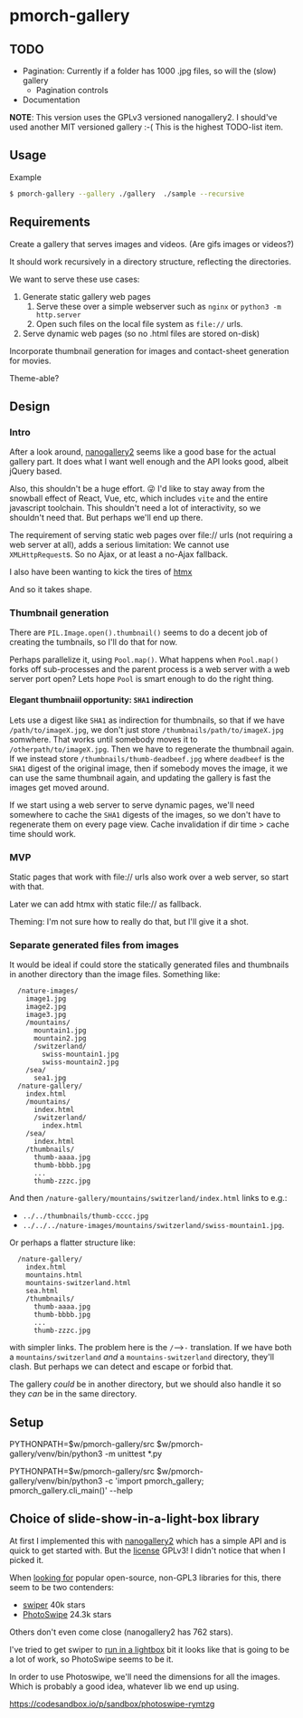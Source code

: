 # pmorch-gallery

## TODO

* Pagination: Currently if a folder has 1000 .jpg files, so will the (slow)
  gallery
  * Pagination controls
* Documentation

**NOTE**: This version uses the GPLv3 versioned nanogallery2. I should've used
another MIT versioned gallery :-( This is the highest TODO-list item.

## Usage

Example

```bash
$ pmorch-gallery --gallery ./gallery  ./sample --recursive
```

## Requirements

Create a gallery that serves images and videos. (Are gifs images or videos?)

It should work recursively in a directory structure, reflecting the directories.

We want to serve these use cases:

1. Generate static gallery web pages
   1. Serve these over a simple webserver such as `nginx` or `python3 -m
      http.server`
   2. Open such files on the local file system as `file://` urls.
2. Serve dynamic web pages (so no .html files are stored on-disk)

Incorporate thumbnail generation for images and contact-sheet generation for
movies.

Theme-able?

## Design

### Intro

After a look around,
[nanogallery2](https://github.com/nanostudio-org/nanogallery2) seems like a good
base for the actual gallery part. It does what I want well enough and the API
looks good, albeit jQuery based.

Also, this shouldn't be a huge effort. 😜 I'd like to stay away from the
snowball effect of React, Vue, etc, which includes `vite` and the entire
javascript toolchain. This shouldn't need a lot of interactivity, so we
shouldn't need that. But perhaps we'll end up there.

The requirement of serving static web pages over file:// urls (not requiring a
web server at all), adds a serious limitation: We cannot use `XMLHttpRequest`s.
So no Ajax, or at least a no-Ajax fallback.

I also have been wanting to kick the tires of [htmx](https://htmx.org/)

And so it takes shape.

### Thumbnail generation

There are `PIL.Image.open().thumbnail()` seems to do a decent job of creating
the tumbnails, so I'll do that for now.

Perhaps parallelize it, using `Pool.map()`. What happens when `Pool.map()` forks
off sub-processes and the parent process is a web server with a web server port
open? Lets hope `Pool` is smart enough to do the right thing.

#### Elegant thumbnaiil opportunity: `SHA1` indirection

Lets use a digest like `SHA1` as indirection for thumbnails, so that if we have
`/path/to/imageX.jpg`, we don't just store `/thumbnails/path/to/imageX.jpg`
somwhere. That works until somebody moves it to `/otherpath/to/imageX.jpg`. Then
we have to regenerate the thumbnail again. If we instead store
`/thumbnails/thumb-deadbeef.jpg` where `deadbeef` is the `SHA1` digest of the
original image, then if somebody moves the image, it we can use the same
thumbnail again, and updating the gallery is fast the images get moved around.

If we start using a web server to serve dynamic pages, we'll need somewhere to
cache the `SHA1` digests of the images, so we don't have to regenerate them on
every page view. Cache invalidation if dir time > cache time should work.

### MVP

Static pages that work with file:// urls also work over a web server, so start
with that.

Later we can add htmx with static file:// as fallback.

Theming: I'm not sure how to really do that, but I'll give it a shot.

### Separate generated files from images

It would be ideal if could store the statically generated files and thumbnails
in another directory than the image files. Something like:

```
  /nature-images/
    image1.jpg
    image2.jpg
    image3.jpg
    /mountains/
      mountain1.jpg
      mountain2.jpg
      /switzerland/
        swiss-mountain1.jpg
        swiss-mountain2.jpg
    /sea/
      sea1.jpg
  /nature-gallery/
    index.html
    /mountains/
      index.html
      /switzerland/
        index.html
    /sea/
      index.html
    /thumbnails/
      thumb-aaaa.jpg
      thumb-bbbb.jpg
      ...
      thumb-zzzc.jpg
```

And then `/nature-gallery/mountains/switzerland/index.html` links to e.g.:
* `../../thumbnails/thumb-cccc.jpg`
* `../../../nature-images/mountains/switzerland/swiss-mountain1.jpg`.


Or perhaps a flatter structure like:

```
  /nature-gallery/
    index.html
    mountains.html
    mountains-switzerland.html
    sea.html
    /thumbnails/
      thumb-aaaa.jpg
      thumb-bbbb.jpg
      ...
      thumb-zzzc.jpg
```

with simpler links. The problem here is the `/`-->`-` translation. If we have
both a `mountains/switzerland` *and* a `mountains-switzerland` directory,
they'll clash. But perhaps we can detect and escape or forbid that.

The gallery *could* be in another directory, but we should also handle it so
they *can* be in the same directory.


## Setup

PYTHONPATH=$w/pmorch-gallery/src $w/pmorch-gallery/venv/bin/python3 -m unittest *.py

PYTHONPATH=$w/pmorch-gallery/src $w/pmorch-gallery/venv/bin/python3 -c 'import pmorch_gallery; pmorch_gallery.cli_main()' --help


## Choice of slide-show-in-a-light-box library

At first I implemented this with
[nanogallery2](https://nanogallery2.nanostudio.org/) which has a simple API and
is quick to get started with. But the
[license](https://github.com/nanostudio-org/nanogallery2?tab=readme-ov-file#license--gplv3)
GPLv3! I didn't notice that when I picked it.

When [looking
for](https://github.com/search?q=gallery&type=repositories&s=stars&o=desc)
popular open-source, non-GPL3 libraries for this, there seem to be two
contenders:

* [swiper](https://github.com/nolimits4web/swiper) 40k stars
* [PhotoSwipe](https://github.com/dimsemenov/PhotoSwipe) 24.3k stars

Others don't even come close (nanogallery2 has 762 stars).

I've tried to get swiper to [run in a
lightbox](https://github.com/nolimits4web/swiper/discussions/4336#discussioncomment-11377361)
bit it looks like that is going to be a lot of work, so PhotoSwipe seems to be
it.

In order to use Photoswipe, we'll need the dimensions for all the images. Which
is probably a good idea, whatever lib we end up using.

https://codesandbox.io/p/sandbox/photoswipe-rymtzg